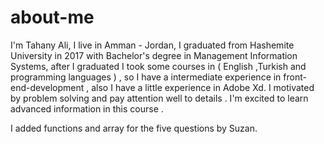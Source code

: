 # about-me

I'm Tahany Ali, I live in Amman - Jordan, I graduated from Hashemite University in 2017 with Bachelor's degree in Management Information Systems, after I graduated I took some courses in ( English ,Turkish and programming languages ) , so I have a intermediate experience in front-end-development , also I have a little experience in Adobe Xd. I motivated by problem solving and pay attention well to details . I'm excited to learn advanced information in this course .

I added functions and array for the five questions by Suzan.
